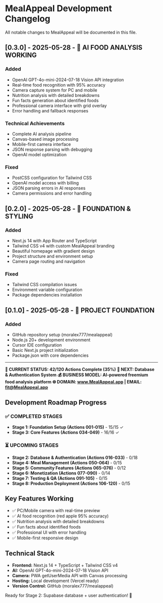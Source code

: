 # MealAppeal Development Changelog
All notable changes to MealAppeal will be documented in this file.

## [0.3.0] - 2025-05-28 - 🤖 AI FOOD ANALYSIS WORKING
### Added
- OpenAI GPT-4o-mini-2024-07-18 Vision API integration
- Real-time food recognition with 95% accuracy
- Camera capture system for PC and mobile
- Nutrition analysis with detailed breakdowns
- Fun facts generation about identified foods
- Professional camera interface with grid overlay
- Error handling and fallback responses

### Technical Achievements
- Complete AI analysis pipeline
- Canvas-based image processing
- Mobile-first camera interface
- JSON response parsing with debugging
- OpenAI model optimization

### Fixed
- PostCSS configuration for Tailwind CSS
- OpenAI model access with billing
- JSON parsing errors in AI responses
- Camera permissions and error handling

## [0.2.0] - 2025-05-28 - 🎨 FOUNDATION & STYLING
### Added
- Next.js 14 with App Router and TypeScript
- Tailwind CSS v4 with custom MealAppeal branding
- Beautiful homepage with gradient design
- Project structure and environment setup
- Camera page routing and navigation

### Fixed
- Tailwind CSS compilation issues
- Environment variable configuration
- Package dependencies installation

## [0.1.0] - 2025-05-28 - 🌱 PROJECT FOUNDATION
### Added
- GitHub repository setup (moralex777/mealappeal)
- Node.js 20+ development environment
- Cursor IDE configuration
- Basic Next.js project initialization
- Package.json with core dependencies

---

**🎯 CURRENT STATUS: 42/120 Actions Complete (35%)**
**🚀 NEXT: Database & Authentication System**
**💰 BUSINESS MODEL: AI-powered freemium food analysis platform**
**🌐 DOMAIN: www.MealAppeal.app | EMAIL: fit@MealAppeal.app**

## Development Roadmap Progress

### ✅ COMPLETED STAGES
- **Stage 1: Foundation Setup (Actions 001-015)** - 15/15 ✓
- **Stage 3: Core Features (Actions 034-049)** - 16/16 ✓

### ⏳ UPCOMING STAGES
- **Stage 2: Database & Authentication (Actions 016-033)** - 0/18
- **Stage 4: Meal Management (Actions 050-064)** - 0/15
- **Stage 5: Community Features (Actions 065-076)** - 0/12
- **Stage 6: Monetization (Actions 077-090)** - 0/14
- **Stage 7: Testing & QA (Actions 091-105)** - 0/15
- **Stage 8: Production Deployment (Actions 106-120)** - 0/15

## Key Features Working
- ✅ PC/Mobile camera with real-time preview
- ✅ AI food recognition (red apple 95% accuracy)
- ✅ Nutrition analysis with detailed breakdowns
- ✅ Fun facts about identified foods
- ✅ Professional UI with error handling
- ✅ Mobile-first responsive design

## Technical Stack
- **Frontend:** Next.js 14 + TypeScript + Tailwind CSS v4
- **AI:** OpenAI GPT-4o-mini-2024-07-18 Vision API
- **Camera:** PWA getUserMedia API with Canvas processing
- **Hosting:** Local development (Vercel ready)
- **Version Control:** GitHub (moralex777/mealappeal)

Ready for Stage 2: Supabase database + user authentication! 🚀